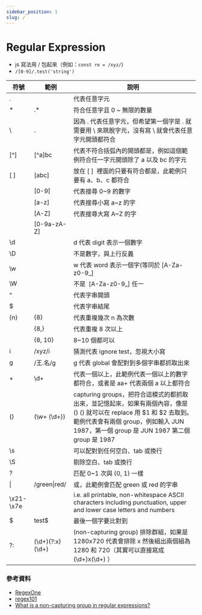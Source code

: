 ```yaml
---
sidebar_position: 1
slug: /
---
```


# Regular Expression

- js 寫法用 / 包起來（例如：`const re = /xyz/`)
- `/[0-9]/.test('string')`

| 符號      | 範例            | 說明                                                                                                                                                                                                             |
| --------- | --------------- | ---------------------------------------------------------------------------------------------------------------------------------------------------------------------------------------------------------------- |
| .         |                 | 代表任意字元                                                                                                                                                                                                     |
| \*        | .\*             | 符合任意字且 0 ~ 無限的數量                                                                                                                                                                                      |
| \         | \.              | 因為 . 代表任意字元，但希望第一個字是 . 就需要用 \ 來跳脫字元，沒有寫 \ 就會代表任意字元開頭都符合                                                                                                               |
| [^]       | \[^a]bc         | 代表不符合括弧內的開頭都是，例如這個範例符合任一字元開頭除了 a 以及 bc 的字元                                                                                                                                    |
| [ ]       | [abc]           | 放在 [ ]  裡面的只要有符合都是，此範例只要有 a、b、c 都符合                                                                                                                                                      |
|           | [0-9]           | 代表搜尋 0~9 的數字                                                                                                                                                                                              |
|           | [a-z]           | 代表搜尋小寫 a~z 的字                                                                                                                                                                                            |
|           | [A-Z]           | 代表搜尋大寫 A~Z 的字                                                                                                                                                                                            |
|           | [0-9a-zA-Z]     |                                                                                                                                                                                                                  |
| \d        |                 | d 代表 digit 表示一個數字                                                                                                                                                                                        |
| \D        |                 | 不是數字，與上行反義                                                                                                                                                                                             |
| \w        |                 | w 代表 word 表示一個字(等同於 [A-Za-z0-9_]                                                                                                                                                                       |
| \W        |                 | 不是  [A-Za-z0-9_] 任一                                                                                                                                                                                          |
| ^         |                 | 代表字串開頭                                                                                                                                                                                                     |
| $         |                 | 代表字串結尾                                                                                                                                                                                                     |
| {n}       | {8}             | 代表重複幾次 n 為次數                                                                                                                                                                                            |
|           | {8,}            | 代表重複 8 次以上                                                                                                                                                                                                |
|           | {8, 10}         | 8~10 個都可以                                                                                                                                                                                                    |
| i         | /xyz/i          | 猜測代表 ignore test，忽視大小寫                                                                                                                                                                                 |
| g         | /王.名/g        | g 代表 global 會配對到多個字串都抓取出來                                                                                                                                                                         |
| +         | \d+             | 代表一個以上，此範例代表一個以上的數字都符合，或者是 aa+ 代表兩個 a 以上都符合                                                                                                                                   |
| ()        | (\w+ (\d+))     | capturing groups，把符合這模式的都抓取出來，並記憶起來，如果有兩個內容，像是 () () 就可以在 replace 用 $1 和 $2 去取到。範例代表會有兩個 group，例如輸入 JUN 1987，第一個 group 是 JUN 1987 第二個 group 是 1987 |
| \s        |                 | 可以配對到任何空白、tab 或換行                                                                                                                                                                                   |
| \S        |                 | 剔除空白、tab 或換行                                                                                                                                                                                             |
| ?         |                 | 匹配 0~1 次與 {0, 1} 一樣                                                                                                                                                                                        |
| \|        | /green\|red/    | 或，此範例會匹配 green 或 red 的字串                                                                                                                                                                             |
| \x21-\x7e |                 | i.e. all printable, non-whitespace ASCII characters including punctuation, upper and lower case letters and numbers                                                                                              |
| $         | test$           | 最後一個字要比對到                                                                                                                                                                                               |
| ?:        | (\d+)(?:x)(\d+) | (non-capturing group) 排除群組，如果是 1280x720 代表會排除 x 然後組出兩個組為 1280 和 720（其實可以直接寫成 (\d+)x(\d+) ）                                                                                       |

### 參考資料

- [RegexOne](https://regexone.com/)
- [regex101](https://regex101.com/)
- [What is a non-capturing group in regular expressions?](https://stackoverflow.com/questions/3512471/what-is-a-non-capturing-group-in-regular-expressions)

